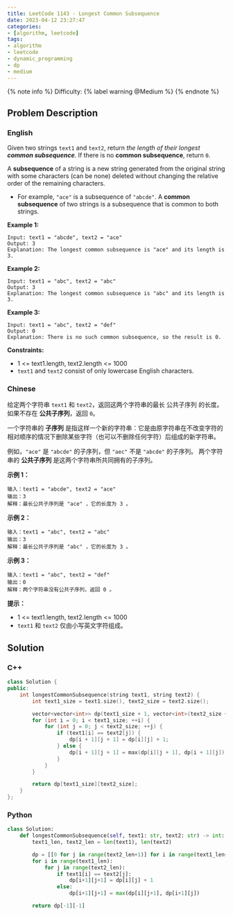 ```yaml
---
title: LeetCode 1143 - Longest Common Subsequence
date: 2023-04-12 23:27:47
categories:
- [algorithm, leetcode]
tags:
- algorithm
- leetcode
- dynamic_programming
- dp
- medium
---
```


{% note info %}
Difficulty: {% label warning @Medium %}
{% endnote %}

## Problem Description

### English

Given two strings `text1` and `text2`, return *the length of their longest **common subsequence***. If there is no **common subsequence**, return `0`.

A **subsequence** of a string is a new string generated from the original string with some characters (can be none) deleted without changing the relative order of the remaining characters.

- For example, `"ace"` is a subsequence of `"abcde"`.
A **common subsequence** of two strings is a subsequence that is common to both strings.

**Example 1:**

```log
Input: text1 = "abcde", text2 = "ace"
Output: 3
Explanation: The longest common subsequence is "ace" and its length is 3.
```

**Example 2:**

```log
Input: text1 = "abc", text2 = "abc"
Output: 3
Explanation: The longest common subsequence is "abc" and its length is 3.
```

**Example 3:**

```log
Input: text1 = "abc", text2 = "def"
Output: 0
Explanation: There is no such common subsequence, so the result is 0.
```

**Constraints:**

- 1 <= text1.length, text2.length <= 1000
- `text1` and `text2` consist of only lowercase English characters.

### Chinese

给定两个字符串 `text1` 和 `text2`，返回这两个字符串的最长 公共子序列 的长度。如果不存在 **公共子序列**，返回 `0`。

一个字符串的 **子序列** 是指这样一个新的字符串：它是由原字符串在不改变字符的相对顺序的情况下删除某些字符（也可以不删除任何字符）后组成的新字符串。

例如，`"ace"` 是 `"abcde"` 的子序列，但 `"aec"` 不是 `"abcde"` 的子序列。
两个字符串的 **公共子序列** 是这两个字符串所共同拥有的子序列。

**示例 1：**

```log
输入：text1 = "abcde", text2 = "ace"
输出：3
解释：最长公共子序列是 "ace" ，它的长度为 3 。
```

**示例 2：**

```log
输入：text1 = "abc", text2 = "abc"
输出：3
解释：最长公共子序列是 "abc" ，它的长度为 3 。
```

**示例 3：**

```log
输入：text1 = "abc", text2 = "def"
输出：0
解释：两个字符串没有公共子序列，返回 0 。
```

**提示：**

- 1 <= text1.length, text2.length <= 1000
- `text1` 和 `text2` 仅由小写英文字符组成。

## Solution

### C++

```C++
class Solution {
public:
    int longestCommonSubsequence(string text1, string text2) {
        int text1_size = text1.size(), text2_size = text2.size();

        vector<vector<int>> dp(text1_size + 1, vector<int>(text2_size + 1));
        for (int i = 0; i < text1_size; ++i) {
            for (int j = 0; j < text2_size; ++j) {
                if (text1[i] == text2[j]) {
                    dp[i + 1][j + 1] = dp[i][j] + 1;
                } else {
                    dp[i + 1][j + 1] = max(dp[i][j + 1], dp[i + 1][j]);
                }
            }
        }

        return dp[text1_size][text2_size];
    }
};
```

### Python

```Python
class Solution:
    def longestCommonSubsequence(self, text1: str, text2: str) -> int:
        text1_len, text2_len = len(text1), len(text2)

        dp = [[0 for j in range(text2_len+1)] for i in range(text1_len+1)]
        for i in range(text1_len):
            for j in range(text2_len):
                if text1[i] == text2[j]:
                    dp[i+1][j+1] = dp[i][j] + 1
                else:
                    dp[i+1][j+1] = max(dp[i][j+1], dp[i+1][j])

        return dp[-1][-1]
```
